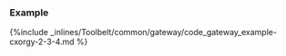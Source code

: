 <!-- usedin: [ _legacy_docker/Toolbelt] - post: -->


### Example

{%include _inlines/Toolbelt/common/gateway/code_gateway_example-cxorgy-2-3-4.md %}

